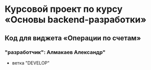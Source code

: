 # Курсовой проект по курсу «Основы backend-разработки»
## Код для виджета «Операции по счетам»
### "разработчик": Алмакаев Александр"
* ветка "DEVELOP"